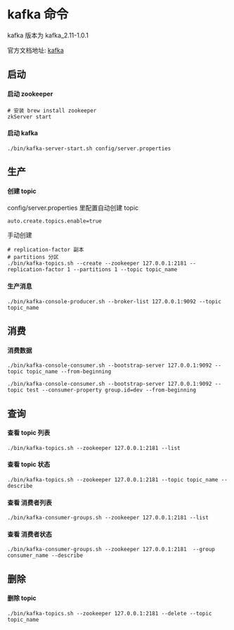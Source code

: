 # kafka 命令
kafka 版本为 kafka_2.11-1.0.1

官方文档地址: [kafka](https://kafka.apache.org/)

## 启动
#### 启动 zookeeper
```
# 安装 brew install zookeeper
zkServer start
```
#### 启动 kafka
```
./bin/kafka-server-start.sh config/server.properties
```

## 生产
#### 创建 topic
config/server.properties 里配置自动创建 topic

```
auto.create.topics.enable=true
```
手动创建

```
# replication-factor 副本
# partitions 分区
./bin/kafka-topics.sh --create --zookeeper 127.0.0.1:2181 --replication-factor 1 --partitions 1 --topic topic_name
```
#### 生产消息
```
./bin/kafka-console-producer.sh --broker-list 127.0.0.1:9092 --topic topic_name
```

## 消费
#### 消费数据
```
./bin/kafka-console-consumer.sh --bootstrap-server 127.0.0.1:9092 --topic topic_name --from-beginning

./bin/kafka-console-consumer.sh --bootstrap-server 127.0.0.1:9092 --topic test --consumer-property group.id=dev --from-beginning
```

## 查询
#### 查看 topic 列表
```
./bin/kafka-topics.sh --zookeeper 127.0.0.1:2181 --list
```
#### 查看 topic 状态

```
./bin/kafka-topics.sh --zookeeper 127.0.0.1:2181 --topic topic_name --describe 
```
#### 查看 消费者列表
```
./bin/kafka-consumer-groups.sh --zookeeper 127.0.0.1:2181 --list
```
#### 查看 消费者状态
```
./bin/kafka-consumer-groups.sh --zookeeper 127.0.0.1:2181  --group consumer_name --describe
```
## 删除
#### 删除 topic
```
./bin/kafka-topics.sh --zookeeper 127.0.0.1:2181 --delete --topic topic_name
```

